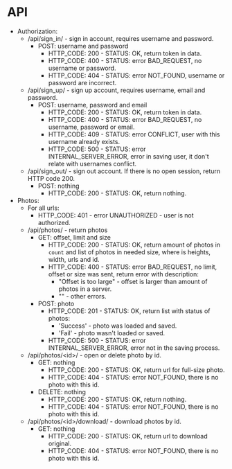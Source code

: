 # API
* Authorization:
	* /api/sign_in/ - sign in account, requires username and password.
		* POST: username and password
			* HTTP\_CODE: 200 - STATUS: OK, return token in data.
			* HTTP\_CODE: 400 - STATUS: error BAD\_REQUEST, no username or password.
			* HTTP\_CODE: 404 - STATUS: error NOT\_FOUND, username or password are incorrect.
	* /api/sign_up/ - sign up account, requires username, email and password.
		* POST: username, password and email
			* HTTP\_CODE: 200 - STATUS: OK, return token in data.
			* HTTP\_CODE: 400 - STATUS: error BAD\_REQUEST, no username, password or email.
			* HTTP\_CODE: 409 - STATUS: error CONFLICT, user with this username already exists.
			* HTTP\_CODE: 500 - STATUS: error INTERNAL\_SERVER\_ERROR, error in saving user, it don't relate with usernames conflict.
	* /api/sign_out/ - sign out account. If there is no open session, return HTTP code 200.
		* POST: nothing
			* HTTP\_CODE: 200 - STATUS: OK, return nothing.
* Photos:
    * For all urls:
        * HTTP\_CODE: 401 - error UNAUTHORIZED - user is not authorized.
    * /api/photos/ - return photos
        * GET: offset, limit and size
            * HTTP\_CODE: 200 - STATUS: OK, return amount of photos in `count` and list of photos in needed size, where is heights, width, urls and id.
            * HTTP\_CODE: 400 - STATUS: error BAD\_REQUEST, no limit, offset or size was sent, return error with description:
                * "Offset is too large" - offset is larger than amount of photos in a server.
                * "" - other errors.
        * POST: photo
            * HTTP\_CODE: 201 - STATUS: OK, return list with status of photos:
                * 'Success' - photo was loaded and saved.
                * 'Fail' - photo wasn't loaded or saved.
            * HTTP\_CODE: 500 - STATUS: error INTERNAL\_SERVER\_ERROR, error not in the saving process.
    * /api/photos/\<id\>/ - open or delete photo by id.
        * GET: nothing
            * HTTP\_CODE: 200 - STATUS: OK, return url for full-size photo.
            * HTTP\_CODE: 404 - STATUS: error NOT\_FOUND, there is no photo with this id.
        * DELETE: nothing
            * HTTP\_CODE: 200 - STATUS: OK, return nothing.
            * HTTP\_CODE: 404 - STATUS: error NOT\_FOUND, there is no photo with this id.
    * /api/photos/\<id\>/download/ - download photos by id.
        * GET: nothing
            * HTTP\_CODE: 200 - STATUS: OK, return url to download original.
            * HTTP\_CODE: 404 - STATUS: error NOT\_FOUND, there is no photo with this id.